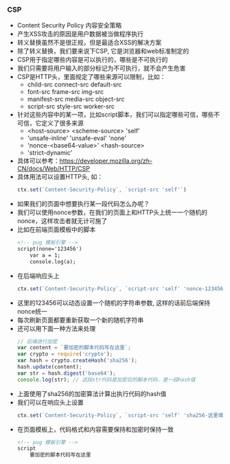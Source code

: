 ### CSP

- Content Security Policy 内容安全策略
- 产生XSS攻击的原因是用户数据被当做程序执行
- 转义替换虽然不是很正规，但是最适合XSS的解决方案
- 除了转义替换，我们要来说下CSP, 它是浏览器和web标准制定的
- CSP用于指定哪些内容是可以执行的，哪些是不可执行的
- 我们只需要将用户输入的部分标记为不可执行，就不会产生危害
- CSP是HTTP头，里面规定了哪些来源可以限制，比如：
    * child-src connect-src default-src
    * font-src frame-src img-src
    * manifest-src media-src object-src
    * script-src style-src worker-src
- 针对这些内容中的某一项，比如script脚本，我们可以指定哪些可信，哪些不可信，它定义了很多来源
    * &lt;host-source&gt; &lt;scheme-source&gt; 'self'
    * 'unsafe-inline' 'unsafe-eval' 'none'
    * 'nonce-&lt;base64-value&gt;' &lt;hash-source&gt;
    * 'strict-dynamic'
- 具体可以参考：https://developer.mozilla.org/zh-CN/docs/Web/HTTP/CSP
- 具体用法可以设置HTTP头, 如：
    ```js
    ctx.set(`Content-Security-Policy`, `script-src 'self'`)
    ```
- 如果我们的页面中想要执行某一段代码怎么办呢？
- 我们可以使用nonce参数，在我们的页面上和HTTP头上统一一个随机的nonce，这样攻击者就无计可施了
- 比如在前端页面模板中的脚本
    ```html
    <!-- pug 模板引擎 -->
    script(none='123456')
        var a = 1;
        console.log(a);
    ```
- 在后端响应头上
    ```js
    ctx.set(`Content-Security-Policy`, `script-src 'self' 'nonce-123456'`)
    ```
- 这里的123456可以动态设置一个随机的字符串参数, 这样的话前后端保持nonce统一
- 每次刷新页面都要重新获取一个新的随机字符串
- 还可以用下面一种方法来处理
    ```js
    // 后端进行加密
    var content = `要加密的脚本代码写在这里`;
    var crypto = require('crypto');
    var hash = crypto.createHash('sha256');
    hash.update(content);
    var str = hash.digest('base64');
    console.log(str); // 这段str代码是加密后的脚本代码，是一段hash值
    ```
- 上面使用了sha256的加密算法计算出执行代码的hash值
- 我们可以在响应头上设置
    ```js
    ctx.set(`Content-Security-Policy`, `script-src 'self' 'sha256-这里填写上面计算出的str变量值'`)
    ```
- 在页面模板上，代码格式和内容需要保持和加密时保持一致
    ```html
    <!-- pug 模板引擎 -->
    script
        要加密的脚本代码写在这里
    ```